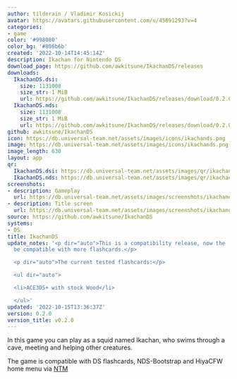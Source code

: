 ```yaml
---
author: tilderain / Vladimir Kosickij
avatar: https://avatars.githubusercontent.com/u/45891293?v=4
categories:
- game
color: '#998080'
color_bg: '#806b6b'
created: '2022-10-14T14:45:14Z'
description: Ikachan for Nintendo DS
download_page: https://github.com/awkitsune/IkachanDS/releases
downloads:
  IkachanDS.dsi:
    size: 1131008
    size_str: 1 MiB
    url: https://github.com/awkitsune/IkachanDS/releases/download/0.2.0/IkachanDS.dsi
  IkachanDS.nds:
    size: 1131008
    size_str: 1 MiB
    url: https://github.com/awkitsune/IkachanDS/releases/download/0.2.0/IkachanDS.nds
github: awkitsune/IkachanDS
icon: https://db.universal-team.net/assets/images/icons/ikachands.png
image: https://db.universal-team.net/assets/images/icons/ikachands.png
image_length: 630
layout: app
qr:
  IkachanDS.dsi: https://db.universal-team.net/assets/images/qr/ikachands-dsi.png
  IkachanDS.nds: https://db.universal-team.net/assets/images/qr/ikachands-nds.png
screenshots:
- description: Gameplay
  url: https://db.universal-team.net/assets/images/screenshots/ikachands/gameplay.png
- description: Title screen
  url: https://db.universal-team.net/assets/images/screenshots/ikachands/title-screen.png
source: https://github.com/awkitsune/IkachanDS
systems:
- DS
title: IkachanDS
update_notes: '<p dir="auto">This is a compatibility release, now the .nds file should
  be compatible with more flashcards.</p>

  <p dir="auto">The current tested flashcards:</p>

  <ul dir="auto">

  <li>ACE3DS+ with stock Wood</li>

  </ul>'
updated: '2022-10-15T13:36:37Z'
version: 0.2.0
version_title: v0.2.0
---
```

In this game you can play as a squid named Ikachan, who swims through a cave, meeting and helping other creatures.

The game is compatible with DS flashcards, NDS-Bootstrap and HiyaCFW home menu via [NTM](/ds/NTM)